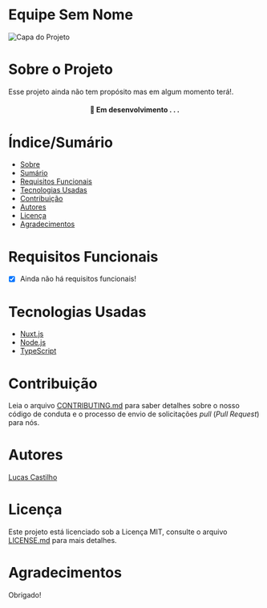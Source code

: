 # Equipe Sem Nome


![Capa do Projeto](https://cdn.discordapp.com/attachments/1159307433349496852/1163290832464515112/equipe-sem-nome.jpg?ex=653f0a03&is=652c9503&hm=28b5c4812882fded49e0336133b24e8144c822e6229a6e716d44865956bfcb05&)

# Sobre o Projeto

Esse projeto ainda não tem propósito mas em algum momento terá!.

<h4 align="center"> 
	🚧  Em desenvolvimento . . .
</h4>

# Índice/Sumário

* [Sobre](#sobre-o-projeto)
* [Sumário](#índice/sumário)
* [Requisitos Funcionais](#requisitos-funcionais)
* [Tecnologias Usadas](#tecnologias-usadas)
* [Contribuição](#contribuição)
* [Autores](#autores)
* [Licença](#licença)
* [Agradecimentos](#agradecimentos)


# Requisitos Funcionais 

- [x] Ainda não há requisitos funcionais!

# Tecnologias Usadas

- [Nuxt.js](https://nuxt.com)
- [Node.js](https://nodejs.org/en/)
- [TypeScript](https://www.typescriptlang.org/)

# Contribuição

Leia o arquivo [CONTRIBUTING.md](CONTRIBUTING.md) para saber detalhes sobre o nosso código de conduta e o processo de envio de solicitações *pull* (*Pull Request*) para nós.

# Autores

[Lucas Castilho](https://github.com/LucasCastilho7)

# Licença

Este projeto está licenciado sob a Licença MIT,  consulte o arquivo [LICENSE.md](LICENSE.md) para mais detalhes.

# Agradecimentos

Obrigado!
